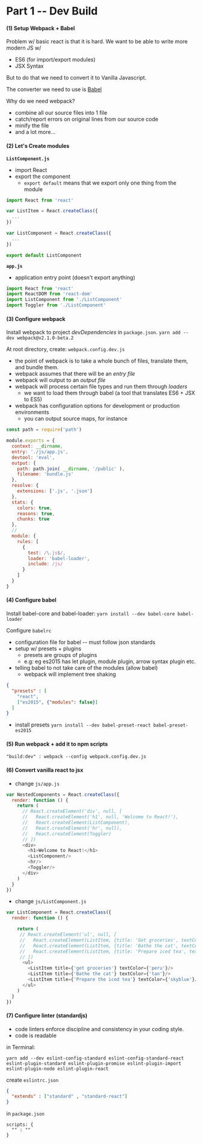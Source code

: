 # Part 1 -- Dev Build

#### (1) Setup Webpack + Babel
Problem w/ basic react is that it is hard. We want to be able to write more modern JS w/
+ ES6 (for import/export modules)
+ JSX Syntax

But to do that we need to convert it to Vanilla Javascript.

The converter we need to use is [Babel]( http://babeljs.io/repl/#?babili=false&evaluate=true&lineWrap=false&presets=es2015&targets=&browsers=&builtIns=false&debug=false&experimental=false&loose=false&spec=false&code=import%20React%20from%20'react'%0A%0Alet%20sayHi%20%3D%20()%20%3D%3E%20%7B%0A%20%20console.log('heyy')%0A%7D&playground=true) 


Why do we need webpack?
+ combine all our source files into 1 file
+ catch/report errors on original lines from our source code
+ minify the file
+ and a lot more...

#### (2) Let's Create modules
**`ListComponent.js`**
- import React 
- export the component
  - `export default` means that we export only one thing from the module
```js
import React from 'react'

var ListItem = React.createClass({
  ...
})

var ListComponent = React.createClass({
  ...
})

export default ListComponent
```

**`app.js`**
- application entry point (doesn't export anything) 
```js
import React from 'react'
import ReactDOM from 'react-dom'
import ListComponent from './ListComponent'
import Toggler from './ListComponent'
```

#### (3) Configure webpack
Install webpack to project *devDependencies* in `package.json`.
`yarn add --dev webpack@v2.1.0-beta.2`

At root directory, create: `webpack.config.dev.js`
- the point of webpack is to take a whole bunch of files, translate them, and bundle them.
- webpack assumes that there will be an *entry file*
- webpack will output to an *output file*
- webpack will process certain file types and run them through *loaders*
  + we want to load them through babel (a tool that translates ES6 + JSX to ES5)
- webpack has configuration options for development or production environments
  + you can output source maps, for instance

```js
const path = require('path')

module.exports = {
  context: __dirname,
  entry: './js/app.js',
  devtool: 'eval',
  output: {
    path: path.join( __dirname, '/public' ),
    filename: 'bundle.js'
  },
  resolve: {
    extensions: ['.js', '.json']
  },
  stats: {
    colors: true,
    reasons: true,
    chunks: true
  },
  // 
  module: {
    rules: [
      { 
        test: /\.js$/,
        loader: 'babel-loader',
        include: /js/
      }
    ]
  }
}
```

#### (4) Configure babel
Install babel-core and babel-loader:
`yarn install --dev babel-core babel-loader`

Configure `babelrc`
- configuration file for babel -- must follow json standards
- setup w/ presets + plugins
  + presets are groups of plugins
  + e.g: eg es2015 has let plugin, module plugin, arrow syntax plugin etc.
- telling babel to not take care of the modules (allow babel)
  + webpack will implement tree shaking

```json
{
  "presets" : [
    "react",
    ["es2015", {"modules": false}]
  ]
}
```

- install presets
  `yarn install --dev babel-preset-react babel-preset-es2015`

#### (5) Run webpack + add it to npm scripts
`"build:dev" : webpack --config webpack.config.dev.js`

#### (6) Convert vanilla react to jsx
- change `js/app.js`

```js
var NestedComponents = React.createClass({
  render: function () {
    return (
      // React.createElement('div', null, [
      //   React.createElement('h1', null, 'Welcome to React!'),
      //   React.createElement(ListComponent),
      //   React.createElement('hr', null),
      //   React.createElement(Toggler)
      // ])
      <div>
        <h1>Welcome to React!</h1>
        <ListComponent/>
        <hr/>
        <Toggler/>
      </div>
    )
  }
})
```

- change `js/ListComponent.js`

```js
var ListComponent = React.createClass({
  render: function () {

    return (
     // React.createElement('ul', null, [
     //   React.createElement(ListItem, {title: 'Get groceries', textColor: 'peru'}),
     //   React.createElement(ListItem, {title: 'Bathe the cat', textColor: 'tan'}),
     //   React.createElement(ListItem, {title: 'Prepare iced tea', textColor: 'skyblue'})
     // ])
      <ul>
        <ListItem title={'get groceries'} textColor={'peru'}/>
        <ListItem title={'Bathe the cat'} textColor={'tan'}/>
        <ListItem title={'Prepare the iced tea'} textColor={'skyblue'}/>
      </ul>
    )
  }
})
```

#### (7) Configure linter (standardjs)
- code linters enforce discipline and consistency in your coding style.
- code is readable 

in Terminal:
```
yarn add --dev eslint-config-standard eslint-config-standard-react eslint-plugin-standard eslint-plugin-promise eslint-plugin-import eslint-plugin-node eslint-plugin-react
```

create `eslintrc.json`
```json
{
  "extends" : ["standard" , "standard-react"]
}
```

in `package.json`
```
scripts: {
  "" : ""
}
```